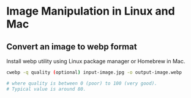 # Image Manipulation in Linux and Mac

## Convert an image to webp format

Install webp utility using Linux package manager or Homebrew in Mac.

```bash
cwebp -q quality (optional) input-image.jpg -o output-image.webp

# where quality is between 0 (poor) to 100 (very good).
# Typical value is around 80.
```